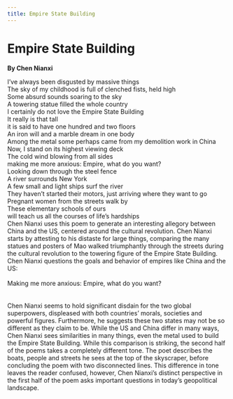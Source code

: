 ```yaml
---
title: Empire State Building
---
```

# Empire State Building
**By Chen Nianxi**

<html>
    <head>
        <link rel="stylesheet" href="stylesheet.css">
        <p></p>
    </head>
    <body>
        <div class = "poetBox">
            <div class= "flexbox-poem flexbox-item-1">
            I’ve always been disgusted by massive things<br />
            The sky of my childhood is full of clenched fists, held high<br />
            Some absurd sounds soaring to the sky<br />
            A towering statue filled the whole country<br />
            I certainly do not love the Empire State Building<br />
            It really is that tall<br />
            it is said to have one hundred and two floors<br />
            An iron will and a marble dream in one body<br />
            Among the metal some perhaps came from my demolition work in China<br />
            Now, I stand on its highest viewing deck<br />
            The cold wind blowing from all sides<br />
            making me more anxious: Empire, what do you want?<br />
            Looking down through the steel fence<br />
            A river surrounds New York<br />
            A few small and light ships surf the river<br />
            They haven’t started their motors, just arriving where they want to go<br />
            Pregnant women from the streets walk by<br />
            These elementary schools of ours<br />
            will teach us all the courses of life’s hardships<br />
            </div>
            <div class="flexbox-blurb flexbox-item-2">
                Chen Nianxi uses this poem to generate an interesting allegory between China and the US, centered around the cultural revolution. Chen Nianxi starts by attesting to his distaste for large things, comparing the many statues and posters of Mao walked triumphantly through the streets during the cultural revolution to the towering figure of the Empire State Building. Chen Nianxi questions the goals and behavior of empires like China and the US:
                <br />
                <br />
                <div class="quotedpoetry" > 
                Making me more anxious: Empire, what do you want?<br />
                <br />
                <br />
                </div>
                Chen Nianxi seems to hold significant disdain for the two global superpowers, displeased with both countries’ morals, societies and powerful figures. Furthermore, he suggests these two states may not be so different as they claim to be. While the US and China differ in many ways, Chen Nianxi sees similarities in many things, even the metal used to build the Empire State Building. While this comparison is striking, the second half of the poems takes a completely different tone. The poet describes the boats, people and streets he sees at the top of the skyscraper, before concluding the poem with two disconnected lines. This difference in tone leaves the reader confused, however, Chen Nianxi’s distinct perspective in the first half of the poem asks important questions in today’s geopolitical landscape.
            </div>
        </div>
    </body>
</html>


